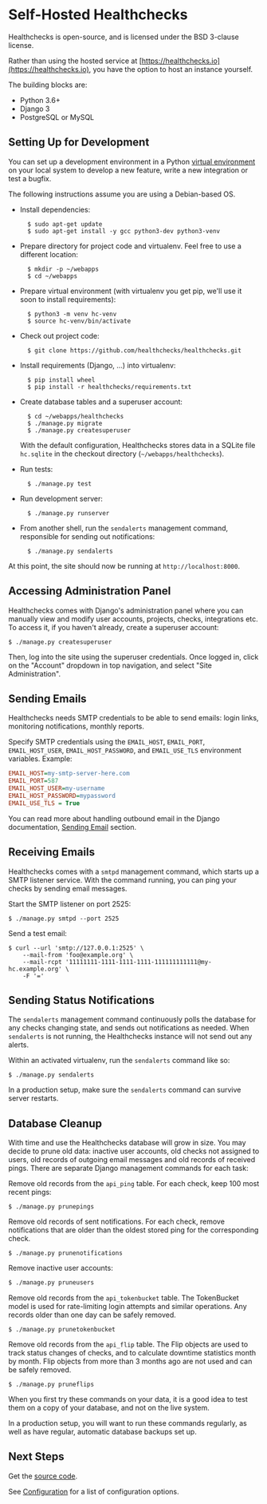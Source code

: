 # Self-Hosted Healthchecks

Healthchecks is open-source, and is licensed under the BSD 3-clause license.

Rather than using the hosted service at
[https://healthchecks.io](https://healthchecks.io), you have the option to host an
instance yourself.

The building blocks are:

* Python 3.6+
* Django 3
* PostgreSQL or MySQL

## Setting Up for Development


You can set up a development environment in a Python
[virtual environment](https://docs.python.org/3/tutorial/venv.html)
on your local system to develop a new feature, write a new integration
or test a bugfix.

The following instructions assume you are using a Debian-based OS.

* Install dependencies:

        $ sudo apt-get update
        $ sudo apt-get install -y gcc python3-dev python3-venv

* Prepare directory for project code and virtualenv. Feel free to use a
  different location:

        $ mkdir -p ~/webapps
        $ cd ~/webapps

* Prepare virtual environment
  (with virtualenv you get pip, we'll use it soon to install requirements):

        $ python3 -m venv hc-venv
        $ source hc-venv/bin/activate

* Check out project code:

        $ git clone https://github.com/healthchecks/healthchecks.git

* Install requirements (Django, ...) into virtualenv:

        $ pip install wheel
        $ pip install -r healthchecks/requirements.txt


* Create database tables and a superuser account:

        $ cd ~/webapps/healthchecks
        $ ./manage.py migrate
        $ ./manage.py createsuperuser

    With the default configuration, Healthchecks stores data in a SQLite file
    `hc.sqlite` in the checkout directory (`~/webapps/healthchecks`).

* Run tests:

        $ ./manage.py test

* Run development server:

        $ ./manage.py runserver

* From another shell, run the `sendalerts` management command, responsible for
  sending out notifications:

        $ ./manage.py sendalerts

At this point, the site should now be running at `http://localhost:8000`.

## Accessing Administration Panel

Healthchecks comes with Django's administration panel where you can manually
view and modify user accounts, projects, checks, integrations etc. To access it,
if you haven't already, create a superuser account:

    $ ./manage.py createsuperuser

Then, log into the site using the superuser credentials. Once logged in,
click on the "Account" dropdown in top navigation, and select "Site Administration".

## Sending Emails

Healthchecks needs SMTP credentials to be able to send emails:
login links, monitoring notifications, monthly reports.

Specify SMTP credentials using the `EMAIL_HOST`, `EMAIL_PORT`, `EMAIL_HOST_USER`,
`EMAIL_HOST_PASSWORD`, and `EMAIL_USE_TLS` environment variables. Example:

```ini
EMAIL_HOST=my-smtp-server-here.com
EMAIL_PORT=587
EMAIL_HOST_USER=my-username
EMAIL_HOST_PASSWORD=mypassword
EMAIL_USE_TLS = True
```

You can read more about handling outbound email in the Django documentation,
[Sending Email](https://docs.djangoproject.com/en/3.1/topics/email/) section.

## Receiving Emails

Healthchecks comes with a `smtpd` management command, which starts up a
SMTP listener service. With the command running, you can ping your
checks by sending email messages.

Start the SMTP listener on port 2525:

    $ ./manage.py smtpd --port 2525

Send a test email:

    $ curl --url 'smtp://127.0.0.1:2525' \
        --mail-from 'foo@example.org' \
        --mail-rcpt '11111111-1111-1111-1111-111111111111@my-hc.example.org' \
        -F '='

## Sending Status Notifications

The `sendalerts` management command continuously polls the database for any checks
changing state, and sends out notifications as needed.
When `sendalerts` is not running, the Healthchecks instance will not send out any
alerts.

Within an activated virtualenv, run the `sendalerts` command like so:

    $ ./manage.py sendalerts


In a production setup, make sure the `sendalerts` command can survive
server restarts.

## Database Cleanup

With time and use the Healthchecks database will grow in size. You may
decide to prune old data: inactive user accounts, old checks not assigned
to users, old records of outgoing email messages and old records of received pings.
There are separate Django management commands for each task:

Remove old records from the `api_ping` table. For each check, keep 100 most
recent pings:

    $ ./manage.py prunepings

Remove old records of sent notifications. For each check, remove notifications that
are older than the oldest stored ping for the corresponding check.

    $ ./manage.py prunenotifications

Remove inactive user accounts:

```bash
$ ./manage.py pruneusers
```

Remove old records from the `api_tokenbucket` table. The TokenBucket
model is used for rate-limiting login attempts and similar operations.
Any records older than one day can be safely removed.

    $ ./manage.py prunetokenbucket

Remove old records from the `api_flip` table. The Flip objects are used to track
status changes of checks, and to calculate downtime statistics month by month.
Flip objects from more than 3 months ago are not used and can be safely removed.

    $ ./manage.py pruneflips

When you first try these commands on your data, it is a good idea to
test them on a copy of your database, and not on the live system.

In a production setup, you will want to run these commands regularly, as well as
have regular, automatic database backups set up.

## Next Steps

Get the [source code](https://github.com/healthchecks/healthchecks).

See [Configuration](../self_hosted_configuration/) for a list of configuration options.

